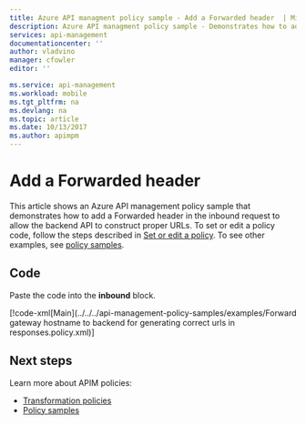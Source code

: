 ```yaml
---
title: Azure API managment policy sample - Add a Forwarded header  | Microsoft Docs
description: Azure API managment policy sample - Demonstrates how to add a Forwarded header in the inbound request to allow the backend API to construct proper URLs.
services: api-management
documentationcenter: ''
author: vladvino
manager: cfowler
editor: ''

ms.service: api-management
ms.workload: mobile
ms.tgt_pltfrm: na
ms.devlang: na
ms.topic: article
ms.date: 10/13/2017
ms.author: apimpm
---
```


# Add a Forwarded header

This article shows an Azure API management policy sample that demonstrates how to add a Forwarded header in the inbound request to allow the backend API to construct proper URLs. To set or edit a policy code, follow the steps described in [Set or edit a policy](../set-edit-policies.md). To see other examples, see [policy samples](../policy-samples.md).

## Code

Paste the code into the **inbound** block.

[!code-xml[Main](../../../api-management-policy-samples/examples/Forward gateway hostname to backend for generating correct urls in responses.policy.xml)]

## Next steps

Learn more about APIM policies:

+ [Transformation policies](../api-management-transformation-policies.md)
+ [Policy samples](../policy-samples.md)
